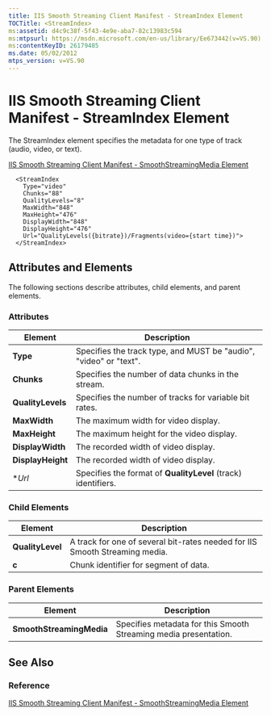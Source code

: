 ```yaml
---
title: IIS Smooth Streaming Client Manifest - StreamIndex Element
TOCTitle: <StreamIndex>
ms:assetid: d4c9c38f-5f43-4e9e-aba7-82c13983c594
ms:mtpsurl: https://msdn.microsoft.com/en-us/library/Ee673442(v=VS.90)
ms:contentKeyID: 26179485
ms.date: 05/02/2012
mtps_version: v=VS.90
---
```


# IIS Smooth Streaming Client Manifest - StreamIndex Element

The StreamIndex element specifies the metadata for one type of track (audio, video, or text).

[IIS Smooth Streaming Client Manifest - SmoothStreamingMedia Element](iis-smooth-streaming-client-manifest-smoothstreamingmedia-element.md)  

``` 
  <StreamIndex
    Type="video"
    Chunks="88"
    QualityLevels="8"
    MaxWidth="848"
    MaxHeight="476"
    DisplayWidth="848"
    DisplayHeight="476"
    Url="QualityLevels({bitrate})/Fragments(video={start time})">
  </StreamIndex>
```

## Attributes and Elements

The following sections describe attributes, child elements, and parent elements.

### Attributes

|Element|Description|
|--- |--- |
|**Type**|Specifies the track type, and MUST be "audio", "video" or "text".|
|**Chunks**|Specifies the number of data chunks in the stream.|
|**QualityLevels**|Specifies the number of tracks for variable bit rates.|
|**MaxWidth**|The maximum width for video display.|
|**MaxHeight**|The maximum height for the video display.|
|**DisplayWidth**|The recorded width of video display.|
|**DisplayHeight**|The recorded width of video display.|
|**Url*|Specifies the format of **QualityLevel** (track) identifiers.|


### Child Elements

|Element|Description|
|--- |--- |
|**QualityLevel**|A track for one of several bit-rates needed for IIS Smooth Streaming media.|
|**c**|Chunk identifier for segment of data.|


### Parent Elements

|Element|Description|
|--- |--- |
|**SmoothStreamingMedia**|Specifies metadata for this Smooth Streaming media presentation.|

## See Also

### Reference

[IIS Smooth Streaming Client Manifest - SmoothStreamingMedia Element](iis-smooth-streaming-client-manifest-smoothstreamingmedia-element.md)

